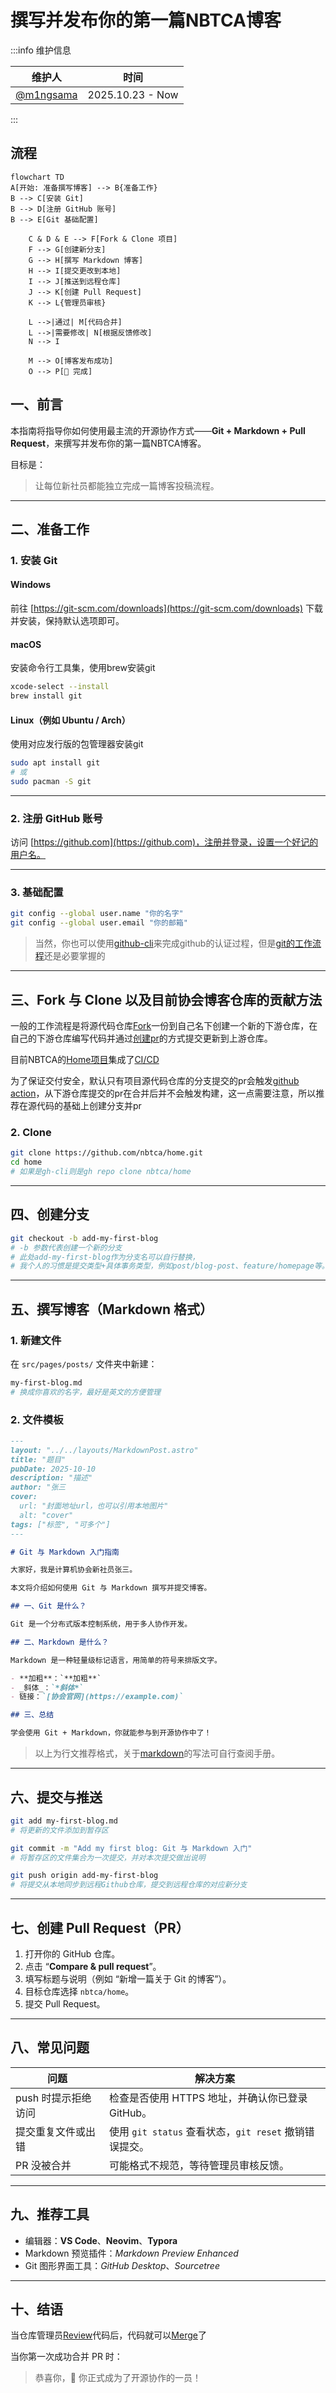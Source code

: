 # 撰写并发布你的第一篇NBTCA博客

:::info 维护信息

|                 维护人                 |       时间       |
| :------------------------------------: | :--------------: |
| [@m1ngsama](mailto:contact@m1ng.space) | 2025.10.23 - Now |

:::

## 流程

```mermaid
flowchart TD
A[开始: 准备撰写博客] --> B{准备工作}
B --> C[安装 Git]
B --> D[注册 GitHub 账号]
B --> E[Git 基础配置]

    C & D & E --> F[Fork & Clone 项目]
    F --> G[创建新分支]
    G --> H[撰写 Markdown 博客]
    H --> I[提交更改到本地]
    I --> J[推送到远程仓库]
    J --> K[创建 Pull Request]
    K --> L{管理员审核}

    L -->|通过| M[代码合并]
    L -->|需要修改| N[根据反馈修改]
    N --> I

    M --> O[博客发布成功]
    O --> P[🎉 完成]
```

## 一、前言

本指南将指导你如何使用最主流的开源协作方式——**Git + Markdown + Pull Request**，来撰写并发布你的第一篇NBTCA博客。

目标是：

> 让每位新社员都能独立完成一篇博客投稿流程。

---

## 二、准备工作

### 1. 安装 Git

#### Windows

前往 [https://git-scm.com/downloads](https://git-scm.com/downloads) 下载并安装，保持默认选项即可。

#### macOS

安装命令行工具集，使用brew安装git

```bash
xcode-select --install
brew install git
```

#### Linux（例如 Ubuntu / Arch）

使用对应发行版的包管理器安装git

```bash
sudo apt install git
# 或
sudo pacman -S git
```

---

### 2. 注册 GitHub 账号

访问 [https://github.com](https://github.com)，注册并登录，设置一个好记的用户名。

---

### 3. 基础配置

```bash
git config --global user.name "你的名字"
git config --global user.email "你的邮箱"
```

> 当然，你也可以使用[github-cli](https://github.com/cli/cli)来完成github的认证过程，但是[git的工作流程](https://nbtca.space/posts/blogs/Tech/Git/git-book-1)还是必要掌握的

---

## 三、Fork 与 Clone 以及目前协会博客仓库的贡献方法

一般的工作流程是将源代码仓库[Fork](https://docs.github.com/en/pull-requests/collaborating-with-pull-requests/working-with-forks/fork-a-repo)一份到自己名下创建一个新的下游仓库，在自己的下游仓库编写代码并通过[创建pr](https://docs.github.com/en/pull-requests/collaborating-with-pull-requests/proposing-changes-to-your-work-with-pull-requests/about-pull-requests)的方式提交更新到上游仓库。

目前NBTCA的[Home项目](https://github.com/nbtca/home)集成了[CI/CD](https://github.com/resources/articles/ci-cd)

为了保证交付安全，默认只有项目源代码仓库的分支提交的pr会触发[github action](https://github.com/features/actions)，从下游仓库提交的pr在合并后并不会触发构建，这一点需要注意，所以推荐在源代码的基础上创建分支并pr

### 2. Clone

```bash
git clone https://github.com/nbtca/home.git
cd home
# 如果是gh-cli则是gh repo clone nbtca/home
```

---

## 四、创建分支

```bash
git checkout -b add-my-first-blog
# -b 参数代表创建一个新的分支
# 此处add-my-first-blog作为分支名可以自行替换，
# 我个人的习惯是提交类型+具体事务类型，例如post/blog-post、feature/homepage等。
```

---

## 五、撰写博客（Markdown 格式）

### 1. 新建文件

在 `src/pages/posts/` 文件夹中新建：

```bash
my-first-blog.md
# 换成你喜欢的名字，最好是英文的方便管理
```

### 2. 文件模板

```markdown
---
layout: "../../layouts/MarkdownPost.astro"
title: "题目"
pubDate: 2025-10-10
description: "描述"
author: "张三
cover:
  url: "封面地址url，也可以引用本地图片"
  alt: "cover"
tags: ["标签", "可多个"]
---

# Git 与 Markdown 入门指南

大家好，我是计算机协会新社员张三。

本文将介绍如何使用 Git 与 Markdown 撰写并提交博客。

## 一、Git 是什么？

Git 是一个分布式版本控制系统，用于多人协作开发。

## 二、Markdown 是什么？

Markdown 是一种轻量级标记语言，用简单的符号来排版文字。

- **加粗**：`**加粗**`
- _斜体_：`*斜体*`
- 链接：`[协会官网](https://example.com)`

## 三、总结

学会使用 Git + Markdown，你就能参与到开源协作中了！
```

> 以上为行文推荐格式，关于[markdown](https://www.markdownguide.org/)的写法可自行查阅手册。

---

## 六、提交与推送

```bash
git add my-first-blog.md
# 将更新的文件添加到暂存区

git commit -m "Add my first blog: Git 与 Markdown 入门"
# 将暂存区的文件集合为一次提交，并对本次提交做出说明

git push origin add-my-first-blog
# 将提交从本地同步到远程Github仓库，提交到远程仓库的对应新分支
```

---

## 七、创建 Pull Request（PR）

1. 打开你的 GitHub 仓库。
2. 点击 “**Compare & pull request**”。
3. 填写标题与说明（例如 “新增一篇关于 Git 的博客”）。
4. 目标仓库选择 `nbtca/home`。
5. 提交 Pull Request。

---

## 八、常见问题

| 问题                | 解决方案                                               |
| ------------------- | ------------------------------------------------------ |
| push 时提示拒绝访问 | 检查是否使用 HTTPS 地址，并确认你已登录 GitHub。       |
| 提交重复文件或出错  | 使用 `git status` 查看状态，`git reset` 撤销错误提交。 |
| PR 没被合并         | 可能格式不规范，等待管理员审核反馈。                   |

---

## 九、推荐工具

- 编辑器：**VS Code**、**Neovim**、**Typora**
- Markdown 预览插件：_Markdown Preview Enhanced_
- Git 图形界面工具：_GitHub Desktop_、_Sourcetree_

---

## 十、结语

当仓库管理员[Review](https://github.com/features/code-review)代码后，代码就可以[Merge](https://docs.github.com/en/pull-requests/collaborating-with-pull-requests/incorporating-changes-from-a-pull-request/merging-a-pull-request)了

当你第一次成功合并 PR 时：

> 恭喜你，🎉 你正式成为了开源协作的一员！
